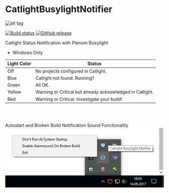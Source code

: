 # CatlightBusylightNotifier
![alt tag](CatlightBusylightNotifier/Resources/1481754117_traffic.ico)

[![Build status](https://ci.appveyor.com/api/projects/status/26e9b084whrgxtwy?svg=true)](https://ci.appveyor.com/project/matthiaslischka/catlightbusylightnotifier)
[![GitHub release](https://img.shields.io/github/release/matthiaslischka/CatlightBusylightNotifier.svg)](https://github.com/matthiaslischka/CatlightBusylightNotifier/releases/latest)

Catlight Status Notification with Plenom Busylight
* Windows Only

| Light Color | Status |
| --- | --- |
| Off | No projects configured in Catlight. |
| Blue | Catlight not found. Running? |
| Green | All OK. |
| Yellow | Warning or Critical but already acknowledged in Catlight. |
| Red | Warning or Critical. Investigate your build! |

<br><br>

Autostart and Broken Build Notification Sound Functionality
![](contextMenu.png)
